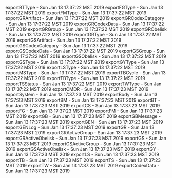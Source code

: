 
exportBTType - Sun Jan 13 17:37:22 MST 2019
exportFGType - Sun Jan 13 17:37:22 MST 2019
exportFMType - Sun Jan 13 17:37:22 MST 2019
exportGRArtifact - Sun Jan 13 17:37:22 MST 2019
exportGRCodexCategory - Sun Jan 13 17:37:22 MST 2019
exportGRCodexData - Sun Jan 13 17:37:22 MST 2019
exportGRGroup - Sun Jan 13 17:37:22 MST 2019
exportGRObelisk - Sun Jan 13 17:37:22 MST 2019
exportGRType - Sun Jan 13 17:37:22 MST 2019
exportGSArtifact - Sun Jan 13 17:37:22 MST 2019
exportGSCodexCategory - Sun Jan 13 17:37:22 MST 2019
exportGSCodexData - Sun Jan 13 17:37:22 MST 2019
exportGSGroup - Sun Jan 13 17:37:22 MST 2019
exportGSObelisk - Sun Jan 13 17:37:22 MST 2019
exportGSType - Sun Jan 13 17:37:22 MST 2019
exportGYType - Sun Jan 13 17:37:22 MST 2019
exportLSType - Sun Jan 13 17:37:22 MST 2019
exportMSType - Sun Jan 13 17:37:22 MST 2019
exportTBCycle - Sun Jan 13 17:37:22 MST 2019
exportTBType - Sun Jan 13 17:37:22 MST 2019
exportTSStatus - Sun Jan 13 17:37:22 MST 2019
exportTWType - Sun Jan 13 17:37:22 MST 2019
exportCMDR - Sun Jan 13 17:37:23 MST 2019
exportSystem - Sun Jan 13 17:37:23 MST 2019
exportBody - Sun Jan 13 17:37:23 MST 2019
exportBM - Sun Jan 13 17:37:23 MST 2019
exportBT - Sun Jan 13 17:37:23 MST 2019
exportCS - Sun Jan 13 17:37:23 MST 2019
exportFG - Sun Jan 13 17:37:23 MST 2019
exportFM - Sun Jan 13 17:37:23 MST 2019
exportGB - Sun Jan 13 17:37:23 MST 2019
exportGBMessage - Sun Jan 13 17:37:23 MST 2019
exportGEN - Sun Jan 13 17:37:23 MST 2019
exportGENLog - Sun Jan 13 17:37:23 MST 2019
exportGR - Sun Jan 13 17:37:23 MST 2019
exportGRActiveGroup - Sun Jan 13 17:37:23 MST 2019
exportGRActiveObelisk - Sun Jan 13 17:37:23 MST 2019
exportGS - Sun Jan 13 17:37:23 MST 2019
exportGSActiveGroup - Sun Jan 13 17:37:23 MST 2019
exportGSActiveObelisk - Sun Jan 13 17:37:23 MST 2019
exportGY - Sun Jan 13 17:37:23 MST 2019
exportLS - Sun Jan 13 17:37:23 MST 2019
exportTB - Sun Jan 13 17:37:23 MST 2019
exportTS - Sun Jan 13 17:37:23 MST 2019
exportTW - Sun Jan 13 17:37:23 MST 2019
exportCodexData - Sun Jan 13 17:37:23 MST 2019
